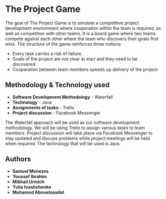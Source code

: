 # The Project Game

The goal of The Project Game is to simulate a competitive project development environment where cooperation within the team is required, as well as competition with other teams. It is a board game where two teams compete against each other where the team who discovers their goals first wins. The structure of the game reinforces three notions:

* Every task carries a risk of failure.
* Goals of the project are not clear at start and they need to be discovered.
*  Cooperation between team members speeds up delivery of the project.

## Methodology & Technology used
* **Software Development Methodology** - Waterfall
* **Technology** - Java
* **Assignments of tasks** - Trello
* **Project discussion** - Facebook Messenger

The Waterfall approach will be used as our software development methodology. We will be using Trello to assign various tasks to team members. Project discussion will take place via Facebook Messenger to stay updated and discuss problems while project meetings will be held when required. The technology that will be used is Java.


## Authors

* **Samuel Menezes**
* **Youssef Ibrahim**
* **Mikhail Urmich**
* **Yulia Ivashchenko**
* **Mohamed Abouelsaadat**